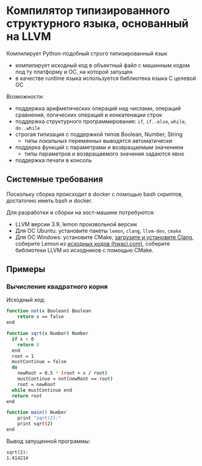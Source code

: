 # Компилятор типизированного структурного языка, основанный на LLVM

Компилирует Python-подобный строго типизированный язык

* компилирует исходный код в объектный файл с машинным кодом под ту платформу и ОС, на которой запущен
* в качестве runtime языка используется библиотека языка C целевой ОС

Возможности:

* поддержка арифметических операций над числами, операций сравнения, логических операций и конкатенации строк
* поддержка структурного программирования: `if`, `if..else`, `while`, `do..while`
* строгая типизация с поддержкой типов Boolean, Number, String
  * типы локальных переменных выводятся автоматически
* поддерка функций с параметрами и возвращаемым значением
  * типы параметров и возвращаемого значения задаются явно
* поддержка печати в консоль

## Системные требования

Поскольку сборка происходит в docker с помощью bash скриптов, достаточно иметь bash и docker.

Для разработки и сборки на хост-машине потребуются:

* LLVM версии 3.9, lemon произвольной версии
* Для ОС Ubuntu: установите пакеты `lemon`, `clang`, `llvm-dev`, `cmake`
* Для ОС Windows: установите CMake, [загрузите и установите Clang](http://llvm.org/releases/download.html), соберите Lemon из [исходных кодов (hwaci.com)](http://www.hwaci.com/sw/lemon/), соберите библиотеки LLVM из исходников с помощью CMake.

## Примеры

### Вычисление квадратного корня

Исходный код:

```bash
function not(x Boolean) Boolean
    return x == false
end

function sqrt(x Number) Number
  if x < 0
    return 0
  end
  root = 1
  mustContinue = false
  do
    newRoot = 0.5 * (root + x / root)
    mustContinue = not(newRoot == root)
    root = newRoot
  while mustContinue end
  return root
end

function main() Number
    print "sqrt(2):"
    print sqrt(2)
end
```

Вывод запущенной программы:

```txt
sqrt(2):
1.414214
```

